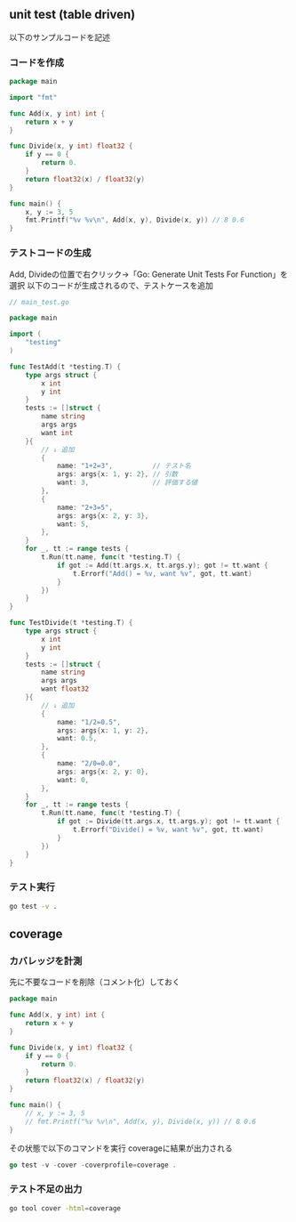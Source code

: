 ## unit test (table driven)

以下のサンプルコードを記述
### コードを作成

```go
package main

import "fmt"

func Add(x, y int) int {
	return x + y
}

func Divide(x, y int) float32 {
	if y == 0 {
		return 0.
	}
	return float32(x) / float32(y)
}

func main() {
	x, y := 3, 5
	fmt.Printf("%v %v\n", Add(x, y), Divide(x, y)) // 8 0.6
}
```

### テストコードの生成

Add, Divideの位置で右クリック→「Go: Generate Unit Tests For Function」を選択
以下のコードが生成されるので、テストケースを追加

```go
// main_test.go

package main

import (
	"testing"
)

func TestAdd(t *testing.T) {
	type args struct {
		x int
		y int
	}
	tests := []struct {
		name string
		args args
		want int
	}{
		// ↓ 追加
		{
			name: "1+2=3",          // テスト名
			args: args{x: 1, y: 2}, // 引数
			want: 3,                // 評価する値
		},
		{
			name: "2+3=5",
			args: args{x: 2, y: 3},
			want: 5,
		},
	}
	for _, tt := range tests {
		t.Run(tt.name, func(t *testing.T) {
			if got := Add(tt.args.x, tt.args.y); got != tt.want {
				t.Errorf("Add() = %v, want %v", got, tt.want)
			}
		})
	}
}

func TestDivide(t *testing.T) {
	type args struct {
		x int
		y int
	}
	tests := []struct {
		name string
		args args
		want float32
	}{
		// ↓ 追加
		{
			name: "1/2=0.5",
			args: args{x: 1, y: 2},
			want: 0.5,
		},
		{
			name: "2/0=0.0",
			args: args{x: 2, y: 0},
			want: 0,
		},
	}
	for _, tt := range tests {
		t.Run(tt.name, func(t *testing.T) {
			if got := Divide(tt.args.x, tt.args.y); got != tt.want {
				t.Errorf("Divide() = %v, want %v", got, tt.want)
			}
		})
	}
}
```

### テスト実行

```bash
go test -v .
```

## coverage

### カバレッジを計測

先に不要なコードを削除（コメント化）しておく

```go
package main

func Add(x, y int) int {
	return x + y
}

func Divide(x, y int) float32 {
	if y == 0 {
		return 0.
	}
	return float32(x) / float32(y)
}

func main() {
	// x, y := 3, 5
	// fmt.Printf("%v %v\n", Add(x, y), Divide(x, y)) // 8 0.6
}
```

その状態で以下のコマンドを実行
coverageに結果が出力される

```go
go test -v -cover -coverprofile=coverage .
```

### テスト不足の出力

```bash
go tool cover -html=coverage
```
